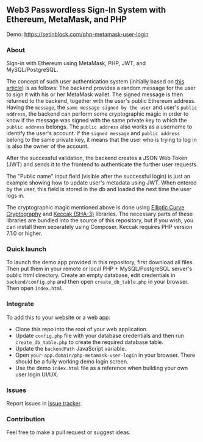 ## Web3 Passwordless Sign-In System with Ethereum, MetaMask, and PHP

Demo: https://setinblock.com/php-metamask-user-login


### About

Sign-in with Ethereum using MetaMask, PHP, JWT, and MySQL/PostgreSQL.

The concept of such user authentication system (initially based on [this article](https://hackernoon.com/never-use-passwords-again-with-ethereum-and-metamask-b61c7e409f0d)) is as follows: The backend provides a random message for the user to sign it with his or her MetaMask wallet. The signed message is then returned to the backend, together with the user's public Ethereum address. Having the `message`, the `same message signed by the user` and user's `public address`, the backend can perform some cryptographic magic in order to know if the message was signed with the same private key to which the `public address` belongs. The `public address` also works as a username to identify the user's account. If the `signed message` and `public address` belong to the same private key, it means that the user who is trying to log in is also the owner of the account.

After the successful validation, the backend creates a JSON Web Token (JWT) and sends it to the frontend to authenticate the further user requests.

The "Public name" input field (visible after the successful login) is just an example showing how to update user's metadata using JWT. When entered by the user, this field is stored in the db and loaded the next time the user logs in.

The cryptographic magic mentioned above is done using [Elliptic Curve Cryptography](https://github.com/simplito/elliptic-php) and [Keccak (SHA-3)](https://github.com/kornrunner/php-keccak) libraries. The necessary parts of these libraries are bundled into the source of this repository, but if you wish, you can install them separately using Composer. Keccak requires PHP version 7.1.0 or higher.


### Quick launch

To launch the demo app provided in this repository, first download all files. Then put them in your remote or local PHP + MySQL/PostgreSQL server's public html directory.
Create an empty database, edit credentials in `backend/config.php` and then open `create_db_table.php` in your browser. Then open `index.html`.


### Integrate

To add this to your website or a web app:
- Clone this repo into the root of your web application.
- Update `config.php` file with your database credentials and then run `create_db_table.php` to create the required database table.
- Update the `backendPath` JavaScript variable.
- Open `your-app.domain/php-metamask-user-login` in your browser. There should be a fully working demo login screen.
- Use the demo `index.html` file as a reference when building your own user login UI/UX.


### Issues

Report issues in [issue tracker](https://github.com/giekaton/php-metamask-user-login/issues).


### Contribution

Feel free to make a pull request or suggest ideas.
